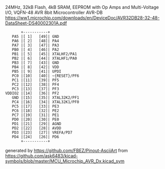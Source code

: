 24MHz, 32kB Flash, 4kB SRAM, EEPROM with Op Amps and Multi-Voltage I/O, VQFN-48
AVR 8bit Microcontroller AVR-DB
https://ww1.microchip.com/downloads/en/DeviceDoc/AVR32DB28-32-48-DataSheet-DS40002301A.pdf


	       +-----------+
	   PA5 |[ 1]   [49]| GND
	   PA6 |[ 2]   [48]| PA4
	   PA7 |[ 3]   [47]| PA3
	   PB0 |[ 4]   [46]| PA2
	   PB1 |[ 5]   [45]| XTALHF2/PA1
	   PB2 |[ 6]   [44]| XTALHF1/PA0
	   PB3 |[ 7]   [43]| GND
	   PB4 |[ 8]   [42]| VDD
	   PB5 |[ 9]   [41]| UPDI
	   PC0 |[10]   [40]| ~{RESET}/PF6
	   PC1 |[11]   [39]| PF5
	   PC2 |[12]   [38]| PF4
	   PC3 |[13]   [37]| PF3
	VDDIO2 |[14]   [36]| PF2
	   GND |[15]   [35]| XTAL32K2/PF1
	   PC4 |[16]   [34]| XTAL32K1/PF0
	   PC5 |[17]   [33]| PE3
	   PC6 |[18]   [32]| PE2
	   PC7 |[19]   [31]| PE1
	   PD0 |[20]   [30]| PE0
	   PD1 |[21]   [29]| AGND
	   PD2 |[22]   [28]| AVDD
	   PD3 |[23]   [27]| VREFA/PD7
	   PD4 |[24]   [26]| PD6
	       +-----------+


generated by https://github.com/FBEZ/Pinout-AsciiArt from https://github.com/ask6483/kicad-symbols/blob/master/MCU_Microchip_AVR_Dx.kicad_sym